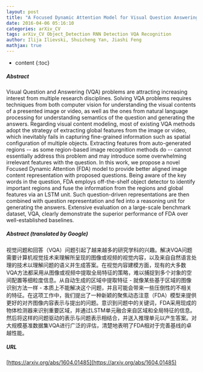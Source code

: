 ```yaml
---
layout: post
title: "A Focused Dynamic Attention Model for Visual Question Answering"
date: 2016-04-06 05:16:10
categories: arXiv_CV
tags: arXiv_CV Object_Detection RNN Detection VQA Recognition
author: Ilija Ilievski, Shuicheng Yan, Jiashi Feng
mathjax: true
---
```


* content
{:toc}

##### Abstract
Visual Question and Answering (VQA) problems are attracting increasing interest from multiple research disciplines. Solving VQA problems requires techniques from both computer vision for understanding the visual contents of a presented image or video, as well as the ones from natural language processing for understanding semantics of the question and generating the answers. Regarding visual content modeling, most of existing VQA methods adopt the strategy of extracting global features from the image or video, which inevitably fails in capturing fine-grained information such as spatial configuration of multiple objects. Extracting features from auto-generated regions -- as some region-based image recognition methods do -- cannot essentially address this problem and may introduce some overwhelming irrelevant features with the question. In this work, we propose a novel Focused Dynamic Attention (FDA) model to provide better aligned image content representation with proposed questions. Being aware of the key words in the question, FDA employs off-the-shelf object detector to identify important regions and fuse the information from the regions and global features via an LSTM unit. Such question-driven representations are then combined with question representation and fed into a reasoning unit for generating the answers. Extensive evaluation on a large-scale benchmark dataset, VQA, clearly demonstrate the superior performance of FDA over well-established baselines.

##### Abstract (translated by Google)
视觉问题和回答（VQA）问题引起了越来越多的研究学科的兴趣。解决VQA问题需要计算机视觉技术来理解所呈现的图像或视频的视觉内容，以及来自自然语言处理的技术以理解问题的语义并生成答案。在视觉内容建模方面，现有的大多数VQA方法都采用从图像或视频中提取全局特征的策略，难以捕捉到多个对象的空间配置等细粒度信息。从自动生成的区域中提取特征 - 就像某些基于区域的图像识别方法一样 - 本质上不能解决这个问题，并且可能会带来一些压倒性的不相关的特征。在这项工作中，我们提出了一种新颖的聚焦动态注意（FDA）模型来提供更好的对齐图像内容表示与提出的问题。意识到问题中的关键词，FDA采用现成的物体检测器来识别重要区域，并通过LSTM单元融合来自区域和全局特征的信息。然后将这样的问题驱动的表示与问题表示相结合，并送入推理单元以产生答案。对大规模基准数据集VQA进行广泛的评估，清楚地表明了FDA相对于完善基线的卓越性能。

##### URL
[https://arxiv.org/abs/1604.01485](https://arxiv.org/abs/1604.01485)

